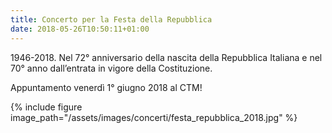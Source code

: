 ```yaml
---
title: Concerto per la Festa della Repubblica
date: 2018-05-26T10:50:11+01:00
---
```

1946-2018. Nel 72° anniversario della nascita della Repubblica Italiana e nel 70° anno dall&#8217;entrata in vigore della Costituzione.

Appuntamento venerdì 1° giugno 2018 al CTM!

{% include figure image_path="/assets/images/concerti/festa_repubblica_2018.jpg" %}
